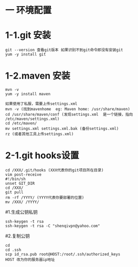 
# 一 环境配置

# 1-1.git 安装  

    git --version 查看git版本 如果识别不到git命令即没有安装git
    yum -y install git

# 1-2.maven 安装

    mvn -v  
    yum -y install maven

    如果使用了私服，需要上传settings.xml
    mvn -v (找到mavenhome  eg: Maven home: /usr/share/maven)
    cd /usr/share/maven/conf (发现settings.xml  是一个链接，指向 /etc/maven/settings.xml)
    cd /etc/maven/
    mv settings.xml settings.xml.bak (备份settings.xml)
    rz (或者其他工具上传settings.xml)

# 2-1.git hooks设置

    cd /XXX/.git/hooks (XXX代表你的git项目所在目录)
    vim post-receive
    #!/bin/sh
    unset GIT_DIR
    cd /XXX/
    git pull
    rm -rf /YYYY/ (YYYY代表你要部署的位置)
    mv /XXX/ /YYYY/

  #1.生成公钥私钥

    ssh-keygen -t rsa
    ssh-keygen -t rsa -C "shenqivpn@yahoo.com"
  #2.复制公钥

    cd
    cd .ssh
    scp id_rsa.pub root@HOST:/root/.ssh/authorized_keys
    HOST 改为你的服务器ip地址

    